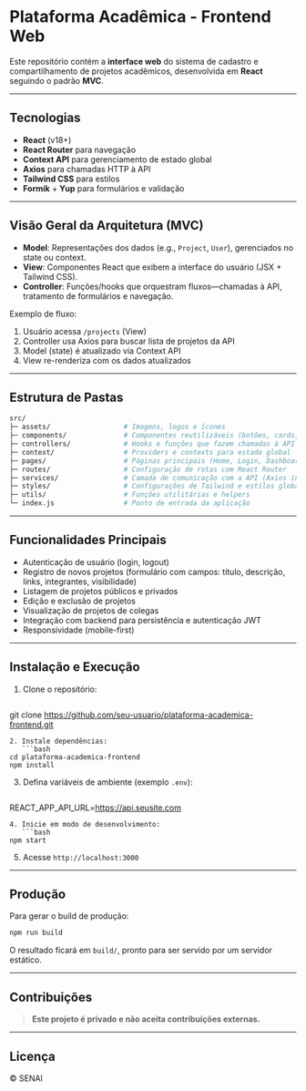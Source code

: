 # Plataforma Acadêmica - Frontend Web

Este repositório contém a **interface web** do sistema de cadastro e compartilhamento de projetos acadêmicos, desenvolvida em **React** seguindo o padrão **MVC**.

---

## Tecnologias

- **React** (v18+)
- **React Router** para navegação
- **Context API** para gerenciamento de estado global
- **Axios** para chamadas HTTP à API
- **Tailwind CSS** para estilos
- **Formik** + **Yup** para formulários e validação

---

## Visão Geral da Arquitetura (MVC)

- **Model**: Representações dos dados (e.g., `Project`, `User`), gerenciados no state ou context.
- **View**: Componentes React que exibem a interface do usuário (JSX + Tailwind CSS).
- **Controller**: Funções/hooks que orquestram fluxos—chamadas à API, tratamento de formulários e navegação.

Exemplo de fluxo:
1. Usuário acessa `/projects` (View)
2. Controller usa Axios para buscar lista de projetos da API
3. Model (state) é atualizado via Context API
4. View re-renderiza com os dados atualizados

---

## Estrutura de Pastas

```bash
src/
├─ assets/                  # Imagens, logos e ícones
├─ components/              # Componentes reutilizáveis (botões, cards, inputs)
├─ controllers/             # Hooks e funções que fazem chamadas à API
├─ context/                 # Providers e contexts para estado global
├─ pages/                   # Páginas principais (Home, Login, Dashboard)
├─ routes/                  # Configuração de rotas com React Router
├─ services/                # Camada de comunicação com a API (Axios instances)
├─ styles/                  # Configurações de Tailwind e estilos globais
├─ utils/                   # Funções utilitárias e helpers
└─ index.js                 # Ponto de entrada da aplicação
```

---

## Funcionalidades Principais

- Autenticação de usuário (login, logout)
- Registro de novos projetos (formulário com campos: título, descrição, links, integrantes, visibilidade)
- Listagem de projetos públicos e privados
- Edição e exclusão de projetos
- Visualização de projetos de colegas
- Integração com backend para persistência e autenticação JWT
- Responsividade (mobile-first)

---

## Instalação e Execução

1. Clone o repositório:
   ```bash
git clone https://github.com/seu-usuario/plataforma-academica-frontend.git
```
2. Instale dependências:
   ```bash
cd plataforma-academica-frontend
npm install
```
3. Defina variáveis de ambiente (exemplo `.env`):
   ```ini
REACT_APP_API_URL=https://api.seusite.com
```
4. Inicie em modo de desenvolvimento:
   ```bash
npm start
```
5. Acesse `http://localhost:3000`

---

## Produção

Para gerar o build de produção:
```bash
npm run build
```
O resultado ficará em `build/`, pronto para ser servido por um servidor estático.

---

## Contribuições

> **Este projeto é privado e não aceita contribuições externas.**

---

## Licença

© SENAI
